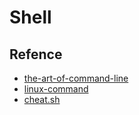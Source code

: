 # Shell

## Refence

* [the-art-of-command-line](https://github.com/jlevy/the-art-of-command-line)
* [linux-command](https://wangchujiang.com/linux-command/)
* [cheat.sh](https://cheat.sh/)





